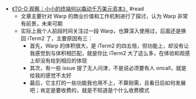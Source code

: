- [《TO-D 观察｜小小的终端何以撬动千万美元资本》](https://mp.weixin.qq.com/s/KOVqdCnf73ptg8dmLYf5Aw) #read
	- 文章主要针对 Warp 的商业价值和工作机制进行了探讨，认为 Warp 非常有前景，未来可期
	- 实际上我个人前段时间关注过一段 Warp，也算深入使用过，后面还是换回 iTerm2 了，主要原因有三：
		- 首先，Warp 的体积很大，是 iTerm2 的四五倍，但功能上，却没有让我感觉到与体积相匹配，就是你比 iTerm2 大了这么多，在体验和观感上却没有给到相应的体现
		- 其次，有一些 issue 提了无人问津，不是说必须要有人 oncall，就是给我的感觉不太好
		- 最后，它主打的一些功能我也用不上，不算刚需，且看日后如何发展吧；肯定是要收费的，就是不知道是个什么收费模式